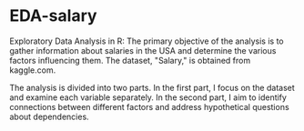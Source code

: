 # EDA-salary

Exploratory Data Analysis in R: The primary objective of the analysis is to gather information about salaries in the USA and determine the various factors influencing them.
The dataset, "Salary," is obtained from kaggle.com.

The analysis is divided into two parts. In the first part, I focus on the dataset and examine each variable separately. In the second part, I aim to identify connections between different factors and address hypothetical questions about dependencies.
